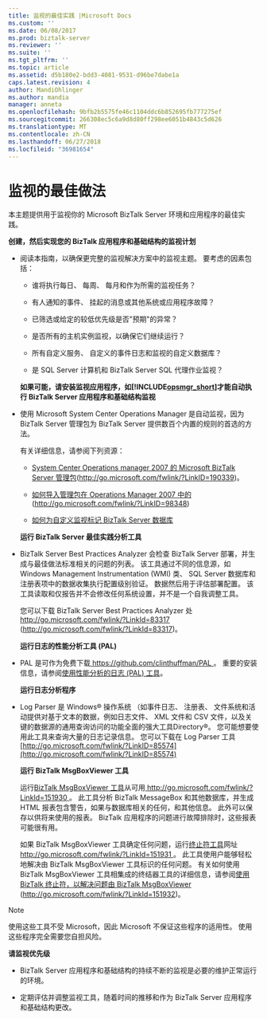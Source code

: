 ```yaml
---
title: 监视的最佳实践 |Microsoft Docs
ms.custom: ''
ms.date: 06/08/2017
ms.prod: biztalk-server
ms.reviewer: ''
ms.suite: ''
ms.tgt_pltfrm: ''
ms.topic: article
ms.assetid: d5b180e2-bdd3-4081-9531-d96be7dabe1a
caps.latest.revision: 4
author: MandiOhlinger
ms.author: mandia
manager: anneta
ms.openlocfilehash: 9bfb2b5575fe46c1104ddc6b852695fb777275ef
ms.sourcegitcommit: 266308ec5c6a9d8d80ff298ee6051b4843c5d626
ms.translationtype: MT
ms.contentlocale: zh-CN
ms.lasthandoff: 06/27/2018
ms.locfileid: "36981654"
---
```

# <a name="best-practices-for-monitoring"></a>监视的最佳做法
本主题提供用于监视你的 Microsoft BizTalk Server 环境和应用程序的最佳实践。  
  
 **创建，然后实现您的 BizTalk 应用程序和基础结构的监视计划**  
  
- 阅读本指南，以确保更完整的监视解决方案中的监视主题。 要考虑的因素包括：  
  
  -   谁将执行每日、 每周、 每月和作为所需的监视任务？  
  
  -   有人通知的事件、 挂起的消息或其他系统或应用程序故障？  
  
  -   已筛选或给定的较低优先级是否"预期"的异常？  
  
  -   是否所有的主机实例监视，以确保它们继续运行？  
  
  -   所有自定义服务、 自定义的事件日志和监视的自定义数据库？  
  
  -   是 SQL Server 计算机和 BizTalk Server SQL 代理作业监视？  
  
  **如果可能，请安装监视应用程序，如[!INCLUDE[opsmgr_short](../includes/opsmgr-short-md.md)]才能自动执行 BizTalk Server 应用程序和基础结构监视**  
  
- 使用 Microsoft System Center Operations Manager 是自动监视，因为 BizTalk Server 管理包为 BizTalk Server 提供数百个内置的规则的首选的方法。  
  
   有关详细信息，请参阅下列资源：  
  
  -   [System Center Operations manager 2007 的 Microsoft BizTalk Server 管理包](http://go.microsoft.com/fwlink/?LinkID=190339)(http://go.microsoft.com/fwlink/?LinkID=190339)。  
  
  -   [如何导入管理包在 Operations Manager 2007 中的](http://go.microsoft.com/fwlink/?LinkID=98348)(http://go.microsoft.com/fwlink/?LinkID=98348)  
  
  -   [如何为自定义监视标记 BizTalk Server 数据库](../technical-guides/how-to-mark-biztalk-server-databases-for-customized-monitoring.md)  
  
  **运行 BizTalk Server 最佳实践分析工具**  
  
- BizTalk Server Best Practices Analyzer 会检查 BizTalk Server 部署，并生成与最佳做法标准相关的问题的列表。 该工具通过不同的信息源，如 Windows Management Instrumentation (WMI) 类、 SQL Server 数据库和注册表项中的数据收集执行配置级别验证。 数据然后用于评估部署配置。 该工具读取和仅报告并不会修改任何系统设置，并不是一个自我调整工具。  
  
   您可以下载 BizTalk Server Best Practices Analyzer 处[ http://go.microsoft.com/fwlink/?LinkId=83317 ](http://go.microsoft.com/fwlink/?LinkId=83317) (http://go.microsoft.com/fwlink/?LinkId=83317)。  
  
  **运行日志的性能分析工具 (PAL)**  
  
- PAL 是可作为免费下载[ https://github.com/clinthuffman/PAL ](https://github.com/clinthuffman/PAL)。 重要的安装信息，请参阅[使用性能分析的日志 (PAL) 工具](../technical-guides/using-the-performance-analysis-of-logs-pal-tool.md)。  
  
  **运行日志分析程序**  
  
- Log Parser 是 Windows® 操作系统 （如事件日志、 注册表、 文件系统和活动提供对基于文本的数据，例如日志文件、 XML 文件和 CSV 文件，以及关键的数据源的通用查询访问的功能全面的强大工具Directory®。 您可能想要使用此工具来查询大量的日志记录信息。 您可以下载在 Log Parser 工具 [http://go.microsoft.com/fwlink/?LinkID=85574](http://go.microsoft.com/fwlink/?LinkID=85574)  
  
  **运行 BizTalk MsgBoxViewer 工具**  
  
  运行[BizTalk MsgBoxViewer 工具](http://go.microsoft.com/fwlink/?LinkId=151930)从可用[ http://go.microsoft.com/fwlink/?LinkId=151930 ](http://go.microsoft.com/fwlink/?LinkId=151930)。 此工具分析 BizTalk MessageBox 和其他数据库，并生成 HTML 报表包含警告，如果与数据库相关的任何，和其他信息。 此外可以保存以供将来使用的报表。 BizTalk 应用程序的问题进行故障排除时，这些报表可能很有用。  
  
  如果 BizTalk MsgBoxViewer 工具确定任何问题，运行[终止符工具](http://go.microsoft.com/fwlink/?LinkId=151931)网址[ http://go.microsoft.com/fwlink/?LinkId=151931 ](http://go.microsoft.com/fwlink/?LinkId=151931)。 此工具使用户能够轻松地解决由 BizTalk MsgBoxViewer 工具标识的任何问题。 有关如何使用 BizTalk MsgBoxViewer 工具相集成的终结器工具的详细信息，请参阅[使用 BizTalk 终止符，以解决问题由 BizTalk MsgBoxViewer](http://go.microsoft.com/fwlink/?LinkId=151932) (http://go.microsoft.com/fwlink/?LinkId=151932)。  
  
> [!NOTE]  
>  使用这些工具不受 Microsoft，因此 Microsoft 不保证这些程序的适用性。 使用这些程序完全需要您自担风险。  
  
 **请监视优先级**  
  
-   BizTalk Server 应用程序和基础结构的持续不断的监视是必要的维护正常运行的环境。  
  
-   定期评估并调整监视工具，随着时间的推移和作为 BizTalk Server 应用程序和基础结构更改。